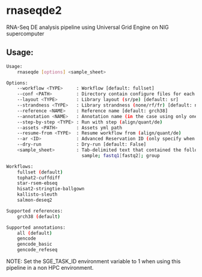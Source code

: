 rnaseqde2
========
RNA-Seq DE analysis pipeline using Universal Grid Engine on NIG supercomputer

## Usage:


```sh
Usage:
    rnaseqde [options] <sample_sheet>

Options:
    --workflow <TYPE>     : Workflow [default: fullset]
    --conf <PATH>         : Directory contain configure files for each tool
    --layout <TYPE>       : Library layout (sr/pe) [default: sr]
    --strandness <TYPE>   : Library strandness (none/rf/fr) [default: none]
    --reference <NAME>    : Reference name [default: grch38]
    --annotation <NAME>   : Annotation name (in the case using only one annotation)
    --step-by-step <TYPE> : Run with step (align/quant/de)
    --assets <PATH>       : Assets yml path
    --resume-from <TYPE>  : Resume workflow from (align/quant/de)
    --ar <ID>             : Advanced Reservation ID (only specify when using UGE)
    --dry-run             : Dry-run [default: False]
    <sample_sheet>        : Tab-delimited text that contained the following columns:
                            sample; fastq1[fastq2]; group

Workflows:
    fullset (default)
    tophat2-cuffdiff
    star-rsem-ebseq
    hisat2-stringtie-ballgown
    kallisto-sleuth
    salmon-deseq2

Supported references:
    grch38 (default)

Supported annotations:
    all (default)
    gencode
    gencode_basic
    gencode_refeseq
```

NOTE: Set the SGE_TASK_ID environment variable to 1 when using this pipeline in a non HPC environment. 
